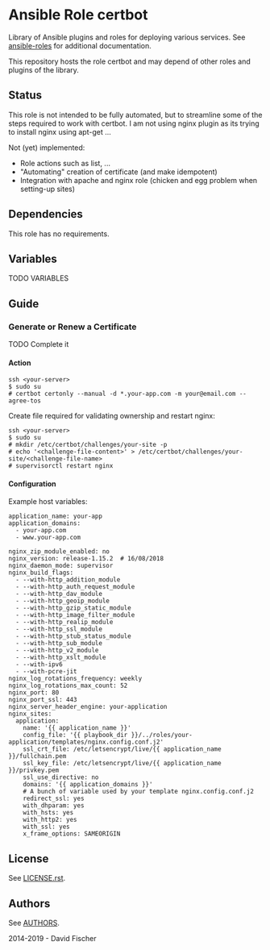 # Ansible Role certbot

Library of Ansible plugins and roles for deploying various services.
See [ansible-roles](https://github.com/davidfischer-ch/ansible-roles) for additional documentation.

This repository hosts the role certbot and may depend of other roles and plugins of the library.

## Status

This role is not intended to be fully automated, but to streamline some of the
steps required to work with certbot. I am not using nginx plugin as its trying
to install nginx using apt-get ...

Not (yet) implemented:

* Role actions such as list, ...
* "Automating" creation of certificate (and make idempotent)
* Integration with apache and nginx role (chicken and egg problem when setting-up sites)

## Dependencies

This role has no requirements.

## Variables

TODO VARIABLES

## Guide

### Generate or Renew a Certificate

TODO Complete it

#### Action

```
ssh <your-server>
$ sudo su
# certbot certonly --manual -d *.your-app.com -m your@email.com --agree-tos
```

Create file required for validating ownership and restart nginx:

```
ssh <your-server>
$ sudo su
# mkdir /etc/certbot/challenges/your-site -p
# echo '<challenge-file-content>' > /etc/certbot/challenges/your-site/<challenge-file-name>
# supervisorctl restart nginx
```

#### Configuration

Example host variables:

```
application_name: your-app
application_domains:
  - your-app.com
  - www.your-app.com

nginx_zip_module_enabled: no
nginx_version: release-1.15.2  # 16/08/2018
nginx_daemon_mode: supervisor
nginx_build_flags:
  - --with-http_addition_module
  - --with-http_auth_request_module
  - --with-http_dav_module
  - --with-http_geoip_module
  - --with-http_gzip_static_module
  - --with-http_image_filter_module
  - --with-http_realip_module
  - --with-http_ssl_module
  - --with-http_stub_status_module
  - --with-http_sub_module
  - --with-http_v2_module
  - --with-http_xslt_module
  - --with-ipv6
  - --with-pcre-jit
nginx_log_rotations_frequency: weekly
nginx_log_rotations_max_count: 52
nginx_port: 80
nginx_port_ssl: 443
nginx_server_header_engine: your-application
nginx_sites:
  application:
    name: '{{ application_name }}'
    config_file: '{{ playbook_dir }}/../roles/your-application/templates/nginx.config.conf.j2'
    ssl_crt_file: /etc/letsencrypt/live/{{ application_name }}/fullchain.pem
    ssl_key_file: /etc/letsencrypt/live/{{ application_name }}/privkey.pem
    ssl_use_directive: no
    domains: '{{ application_domains }}'
    # A bunch of variable used by your template nginx.config.conf.j2
    redirect_ssl: yes
    with_dhparam: yes
    with_hsts: yes
    with_http2: yes
    with_ssl: yes
    x_frame_options: SAMEORIGIN
```

## License

See [LICENSE.rst](LICENSE.rst).

## Authors

See [AUTHORS](AUTHORS).

2014-2019 - David Fischer
